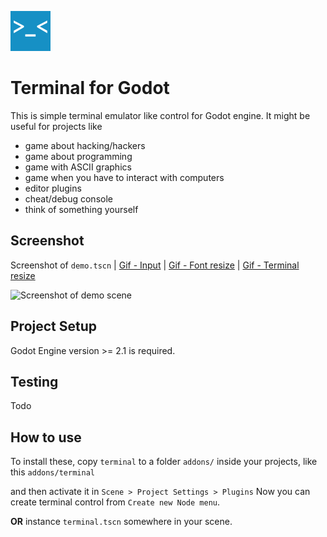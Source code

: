 ![](icon.png)

# Terminal for Godot

This is simple terminal emulator like control for Godot engine. It might be useful for projects like

- game about hacking/hackers
- game about programming
- game with ASCII graphics
- game when you have to interact with computers
- editor plugins
- cheat/debug console
- think of something yourself

## Screenshot
Screenshot of `demo.tscn` | [Gif - Input](https://66.media.tumblr.com/ef38b961962ef316956a4a343f527564/tumblr_o8atshfiyx1ujs4h9o1_540.gif) | [Gif - Font resize](https://67.media.tumblr.com/3e736bab172592e20dab24242f01aeee/tumblr_o8atshfiyx1ujs4h9o2_540.gif) | [Gif - Terminal resize](https://67.media.tumblr.com/7fef07c7d04fa20b50c880962bb2a45b/tumblr_o8atshfiyx1ujs4h9o3_540.gif)

![Screenshot of demo scene](https://cloud.githubusercontent.com/assets/4397533/15800472/28877386-2a7b-11e6-8b11-e4c2dc4003d0.png)

## Project Setup

Godot Engine version >= 2.1 is required.

## Testing

Todo

## How to use

To install these, copy `terminal` to a folder `addons/`
inside your projects, like this `addons/terminal`

and then activate it in `Scene > Project Settings > Plugins`
Now you can create terminal control from `Create new Node menu`.

**OR** instance `terminal.tscn` somewhere in your scene.

